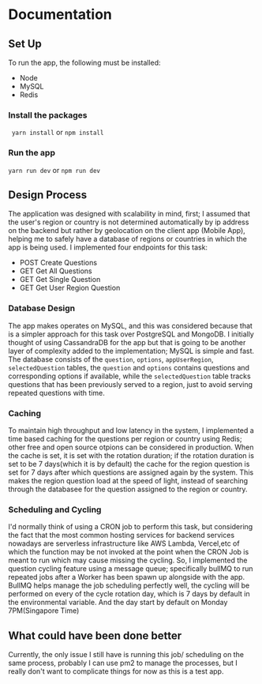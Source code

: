 # Documentation 
## Set Up
To run the app, the following must be installed:
<ul>
<li>Node</li>
<li>MySQL</li>   
<li>Redis</li>
</ul>

### Install the packages
` yarn install` or `npm install`

### Run the app
`yarn run dev` or `npm run dev`

## Design Process
The application was designed with scalability in mind, first; I assumed that the user's region or country is not determined automatically by ip address on the backend but rather by geolocation on the client app (Mobile App), helping me to safely have a database of regions or countries in which the app is being used. I implemented four endpoints for this task:
<ul>
<li>POST Create Questions</li>
<li>GET Get All Questions</li>
<li>GET Get Single Question</li>
<li>GET Get User Region Question</li>
</ul>

### Database Design
The app makes operates on MySQL, and this was considered because that is a simpler approach for this task over PostgreSQL and MongoDB. I initially thought of using CassandraDB for the app but that is going to be another layer of complexity added to the implementation; MySQL is simple and fast. The database consists of the `question`, `options`, `appUserRegion`, `selectedQuestion` tables, the `question` and `options` contains questions and corresponding options if available, while the `selectedQuestion` table tracks questions that has been previously served to a region, just to avoid serving repeated questions with time.

### Caching 
To maintain high throughput and low latency in the system, I implemented a time based caching for the questions per region or country using Redis; other free and open source otpions can be considered in production. When the cache is set, it is set with the rotation duration; if the rotation duration is set to be 7 days(which it is by default) the cache for the region question is set for 7 days after which questions are assigned again by the system. This makes the region question load at the speed of light, instead of searching through the databasee for the question assigned to the region or country.

### Scheduling and Cycling
I'd normally think of using a CRON job to perform this task, but considering the fact that the most common hosting services for backend services nowadays are serverless infrastructure like AWS Lambda, Vercel,etc of which the function may be not invoked at the point when the CRON Job is meant to run which may cause missing the cycling. So, I implemented the question cycling feature using a message queue; specifically bullMQ to run repeated jobs after a Worker has been spawn up alongside with the app. BullMQ helps manage the job scheduling perfectly well, the cycling will be performed on every of the cycle rotation day, which is 7 days by default in the environmental variable. And the day start by default on Monday 7PM(Singapore Time)

## What could have been done better
Currently, the only issue I still have is running this job/ scheduling on the same process, probably I can use pm2 to manage the processes, but I really don't want to complicate things for now as this is a test app. 